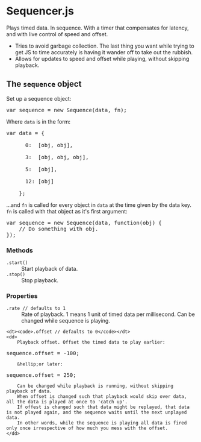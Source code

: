 # Sequencer.js

Plays timed data. In sequence. With a timer that compensates for latency, and with live control of speed and offset.

* Tries to avoid garbage collection. The last thing you want while trying to get JS to time accurately is having it wander off to take out the rubbish.
* Allows for updates to speed and offset while playing, without skipping playback.


## The <code>sequence</code> object

Set up a sequence object:

<pre>
var sequence = new Sequence(data, fn);
</pre>

Where <code>data</code> is in the form:

<pre>
var data = {<br/>
      0:  [obj, obj],<br/>
      3:  [obj, obj, obj],<br/>
      5:  [obj],<br/>
      12: [obj]<br/>
    };
</pre>

&hellip;and <code>fn</code> is called for every object in <code>data</code> at the time given by the data key. <code>fn</code> is called with that object as it's first argument:

<pre>
var sequence = new Sequence(data, function(obj) {
	// Do something with obj.
});
</pre>

### Methods

<dl>
	<dt><code>.start()</code></dt>
	<dd>Start playback of data.</dd>
	<dt><code>.stop()</code></dt>
	<dd>Stop playback.</dd>
</dl>

### Properties

<dl>
	<dt><code>.rate // defaults to 1</code></dt>
	<dd>
		Rate of playback. 1 means 1 unit of timed data per millisecond. Can be changed while sequence is playing.
	</dd>
	
	<dt><code>.offset // defaults to 0</code></dt>
	<dd>
		Playback offset. Offset the timed data to play earlier:
<pre>
sequence.offset = -100;
</pre>
		&hellip;or later:
<pre>
sequence.offset = 250;
</pre>
		Can be changed while playback is running, without skipping playback of data.
		When offset is changed such that playback would skip over data, all the data is played at once to 'catch up'.
		If offest is changed such that data might be replayed, that data is not played again, and the sequence waits until the next unplayed data.
		In other words, while the sequence is playing all data is fired only once irrespective of how much you mess with the offset.
	</dd>
</dl>